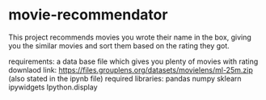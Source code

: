 # movie-recommendator
This project recommends movies you wrote their name in the box, giving you the similar movies and sort them based on the rating they got.


requirements:
a data base file which gives you plenty of movies with rating
downlaod link: https://files.grouplens.org/datasets/movielens/ml-25m.zip
(also stated in the ipynb file)
required libraries:
pandas
numpy
sklearn
ipywidgets
Ipython.display
